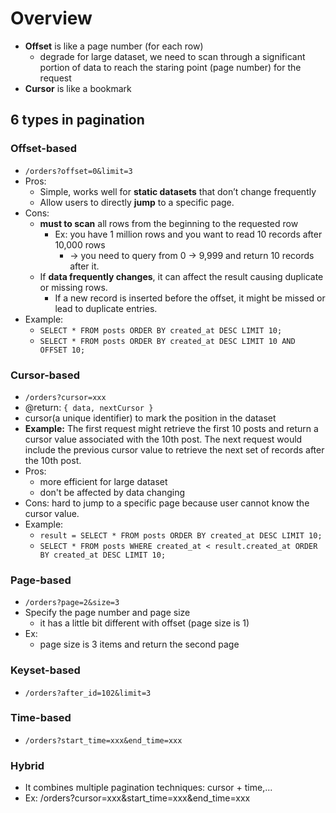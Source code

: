 # Overview
- **Offset** is like a page number (for each row)
	- degrade for large dataset, we need to scan through a significant portion of data to reach the staring point (page number) for the request
- **Cursor** is like a bookmark
## 6 types in pagination
### Offset-based
- `/orders?offset=0&limit=3`
- Pros:
	- Simple, works well for **static datasets** that don’t change frequently
	- Allow users to directly **jump** to a specific page.
- Cons: 
	-  **must to scan** all rows from the beginning to the requested row
		- Ex: you have 1 million rows and you want to read 10 records after 10,000 rows
			- -> you need to query from 0 -> 9,999 and return 10 records after it.
	- If **data frequently changes**, it can affect the result causing duplicate or missing rows.
		- If a new record is inserted before the offset, it might be missed or lead to duplicate entries.
- Example:
	- `SELECT * FROM posts ORDER BY created_at DESC LIMIT 10;`
	- `SELECT * FROM posts ORDER BY created_at DESC LIMIT 10 AND OFFSET 10;`
### Cursor-based
-  `/orders?cursor=xxx`
- @return: `{ data, nextCursor }`
- cursor(a unique identifier) to mark the position in the dataset
- **Example:** The first request might retrieve the first 10 posts and return a cursor value associated with the 10th post. The next request would include the previous cursor value to retrieve the next set of records after the 10th post.
-  Pros:
	- more efficient for large dataset
	- don't be affected by data changing
- Cons: hard to jump to a specific page because user cannot know the cursor value.
- Example:
	- `result = SELECT * FROM posts ORDER BY created_at DESC LIMIT 10;`
	- `SELECT * FROM posts WHERE created_at < result.created_at ORDER BY created_at DESC LIMIT 10;`
### Page-based
- `/orders?page=2&size=3`
- Specify the page number and page size
	- it has a little bit different with offset (page size is 1)
- Ex: 
	- page size is 3 items and return the second page
### Keyset-based
- `/orders?after_id=102&limit=3`
### Time-based
- `/orders?start_time=xxx&end_time=xxx`
### Hybrid
- It combines multiple pagination techniques: cursor + time,...
- Ex: /orders?cursor=xxx&start_time=xxx&end_time=xxx